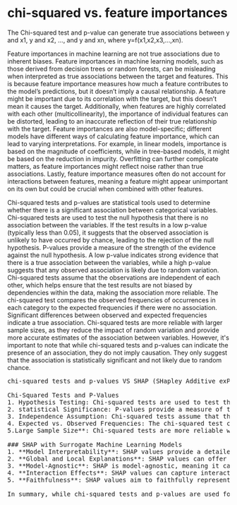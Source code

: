 # chi-squared vs. feature importances

The Chi-squared test and p-value can generate true associations between y and x1, y and x2, …, and y and xn, where y=f(x1,x2,x3,...,xn).

Feature importances in machine learning are not true associations due to inherent biases. Feature importances in machine learning models, such as those derived from decision trees or random forests, can be misleading when interpreted as true associations between the target and features. This is because feature importance measures how much a feature contributes to the model’s predictions, but it doesn’t imply a causal relationship. A feature might be important due to its correlation with the target, but this doesn’t mean it causes the target. Additionally, when features are highly correlated with each other (multicollinearity), the importance of individual features can be distorted, leading to an inaccurate reflection of their true relationship with the target. Feature importances are also model-specific; different models have different ways of calculating feature importance, which can lead to varying interpretations. For example, in linear models, importance is based on the magnitude of coefficients, while in tree-based models, it might be based on the reduction in impurity. Overfitting can further complicate matters, as feature importances might reflect noise rather than true associations. Lastly, feature importance measures often do not account for interactions between features, meaning a feature might appear unimportant on its own but could be crucial when combined with other features.

Chi-squared tests and p-values are statistical tools used to determine whether there is a significant association between categorical variables. Chi-squared tests are used to test the null hypothesis that there is no association between the variables. If the test results in a low p-value (typically less than 0.05), it suggests that the observed association is unlikely to have occurred by chance, leading to the rejection of the null hypothesis. P-values provide a measure of the strength of the evidence against the null hypothesis. A low p-value indicates strong evidence that there is a true association between the variables, while a high p-value suggests that any observed association is likely due to random variation. Chi-squared tests assume that the observations are independent of each other, which helps ensure that the test results are not biased by dependencies within the data, making the association more reliable. The chi-squared test compares the observed frequencies of occurrences in each category to the expected frequencies if there were no association. Significant differences between observed and expected frequencies indicate a true association. Chi-squared tests are more reliable with larger sample sizes, as they reduce the impact of random variation and provide more accurate estimates of the association between variables. However, it's important to note that while chi-squared tests and p-values can indicate the presence of an association, they do not imply causation. They only suggest that the association is statistically significant and not likely due to random chance.

<pre>
chi-squared tests and p-values VS SHAP (SHapley Additive exPlanations) using surrogate machine learning models:

Chi-Squared Tests and P-Values
1. Hypothesis Testing: Chi-squared tests are used to test the null hypothesis that there is no association between categorical variables. A low p-value (typically less than 0.05) suggests that the observed association is unlikely to have occurred by chance, leading to the rejection of the null hypothesis⁶⁷.
2. statistical Significance: P-values provide a measure of the strength of the evidence against the null hypothesis. A low p-value indicates strong evidence of a true association between variables, while a high p-value suggests that any observed association is likely due to random variation⁸.
3. Independence Assumption: Chi-squared tests assume that the observations are independent of each other, ensuring that the test results are not biased by dependencies within the data⁹.
4. Expected vs. Observed Frequencies: The chi-squared test compares the observed frequencies of occurrences in each category to the expected frequencies if there were no association. Significant differences indicate a true association[^10^].
5.Large Sample Size**: Chi-squared tests are more reliable with larger sample sizes, as they reduce the impact of random variation and provide more accurate estimates of the association between variables⁸.

### SHAP with Surrogate Machine Learning Models
1. **Model Interpretability**: SHAP values provide a detailed understanding of how each feature contributes to the predictions of a machine learning model. They are based on cooperative game theory and the concept of Shapley values⁴.
2. **Global and Local Explanations**: SHAP values can offer both global explanations (how features contribute to the overall model) and local explanations (how features contribute to individual predictions)¹.
3. **Model-Agnostic**: SHAP is model-agnostic, meaning it can be applied to any machine learning model. It uses surrogate models to approximate the behavior of the original model and explain its predictions².
4. **Interaction Effects**: SHAP values can capture interaction effects between features, providing a more comprehensive understanding of feature importance³.
5. **Faithfulness**: SHAP values aim to faithfully represent the contribution of each feature to the model's predictions, ensuring that the explanations are consistent with the model's behavior⁵.

In summary, while chi-squared tests and p-values are used for hypothesis testing and determining statistical significance in categorical data, SHAP values provide detailed, model-agnostic explanations of feature contributions in machine learning models. Both methods have their strengths and are used in different contexts to understand associations and model behavior.


</pre>
